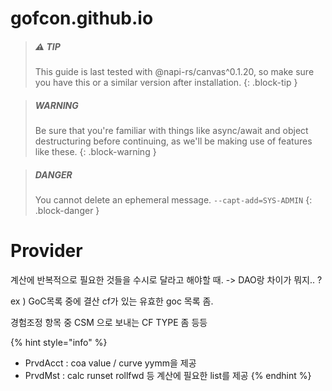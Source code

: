 # gofcon.github.io


> #####  ⚠️  TIP
>
> This guide is last tested with @napi-rs/canvas^0.1.20, so make sure you have
> this or a similar version after installation.
{: .block-tip }


> ##### WARNING
>
> Be sure that you're familiar with things like async/await and object destructuring
> before continuing, as we'll be making use of features like these.
{: .block-warning }


> ##### DANGER
>
> You cannot delete an ephemeral message. `--capt-add=SYS-ADMIN` 
{: .block-danger }


# Provider

계산에 반복적으로 필요한 것들을 수시로 달라고 해야할 때. -> DAO랑 차이가 뭐지.. ?

ex ) GoC목록 중에 결산 cf가 있는 유효한 goc 목록 좀.

경험조정 항목 중 CSM 으로 보내는 CF TYPE 좀 등등

{% hint style="info" %}
* PrvdAcct
  &#x20;: coa value / curve yymm을 제공
* PrvdMst
  &#x20;: calc runset rollfwd 등 계산에 필요한 list를 제공
{% endhint %}
